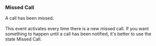 ### Missed Call

A call has been missed.\
\
This event activates every time there is a new missed call. If you want
something to happen until a call has been notified, it\'s better to use
the state Missed Call.
